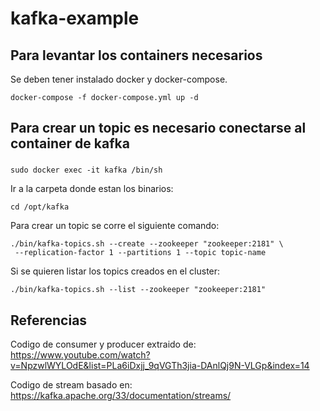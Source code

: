 # kafka-example


## Para levantar los containers necesarios 
Se deben tener instalado docker y docker-compose. 
```
docker-compose -f docker-compose.yml up -d
```

## Para crear un topic es necesario conectarse al container de kafka
### 
```
sudo docker exec -it kafka /bin/sh
```
Ir a la carpeta donde estan los binarios:
```
cd /opt/kafka
```
Para crear un topic se corre el siguiente comando: 
```
./bin/kafka-topics.sh --create --zookeeper "zookeeper:2181" \
 --replication-factor 1 --partitions 1 --topic topic-name 
```
Si se quieren listar los topics creados en el cluster: 
```
./bin/kafka-topics.sh --list --zookeeper "zookeeper:2181" 
```


## Referencias
Codigo de consumer y producer extraido de:
https://www.youtube.com/watch?v=NpzwlWYLOdE&list=PLa6iDxjj_9qVGTh3jia-DAnlQj9N-VLGp&index=14

Codigo de stream basado en:
https://kafka.apache.org/33/documentation/streams/
